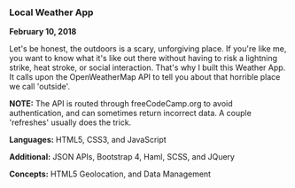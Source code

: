 ### Local Weather App

__February 10, 2018__

Let's be honest, the outdoors is a scary, unforgiving place. If you're like me, you want to know what it's like out there without having to risk a lightning strike, heat stroke, or social interaction. That's why I built this Weather App. It calls upon the OpenWeatherMap API to tell you about that horrible place we call 'outside'.

__NOTE:__ The API is routed through freeCodeCamp.org to avoid authentication, and can sometimes return incorrect data. A couple 'refreshes' usually does the trick.


__Languages:__ HTML5, CSS3, and JavaScript

__Additional:__ JSON APIs, Bootstrap 4, Haml, SCSS, and JQuery

__Concepts:__ HTML5 Geolocation, and Data Management
